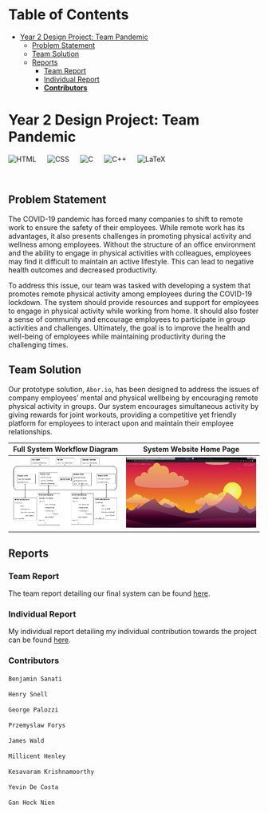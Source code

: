 Table of Contents
=================

* [Year 2 Design Project: Team Pandemic](#year-2-design-project-team-pandemic)
   * [Problem Statement](#problem-statement)
   * [Team Solution](#team-solution)
   * [Reports](#reports)
      * [Team Report](#team-report)
      * [Individual Report](#individual-report)
      * [**Contributors**](#contributors)

# Year 2 Design Project: Team Pandemic

![HTML](https://img.shields.io/badge/HTML5-E34F26?style=for-the-badge&logo=html5&logoColor=white) &emsp;
![CSS](	https://img.shields.io/badge/CSS3-1572B6?style=for-the-badge&logo=css3&logoColor=white) &emsp;
![C](https://img.shields.io/badge/C-00599C?style=for-the-badge&logo=c&logoColor=white) &emsp;
![C++](https://img.shields.io/badge/C%2B%2B-00599C?style=for-the-badge&logo=c%2B%2B&logoColor=white) &emsp;
![LaTeX](https://img.shields.io/badge/latex-%23008080.svg?style=for-the-badge&logo=latex&logoColor=white) &emsp;

<br />

## Problem Statement
The COVID-19 pandemic has forced many companies to shift to remote work to ensure the safety of their employees. While remote work has its advantages, it also presents challenges in promoting physical activity and wellness among employees. Without the structure of an office environment and the ability to engage in physical activities with colleagues, employees may find it difficult to maintain an active lifestyle. This can lead to negative health outcomes and decreased productivity.

To address this issue, our team was tasked with developing a system that promotes remote physical activity among employees during the COVID-19 lockdown. The system should provide resources and support for employees to engage in physical activity while working from home. It should also foster a sense of community and encourage employees to participate in group activities and challenges. Ultimately, the goal is to improve the health and well-being of employees while maintaining productivity during the challenging times.

## Team Solution
Our prototype solution, `Abor.io`, has been designed to address the issues of company employees’ mental and physical wellbeing by encouraging remote physical activity in groups. Our system encourages simultaneous activity by giving rewards for joint workouts, providing a competitive yet friendly platform for employees to interact upon and maintain their employee relationships. 

| Full System Workflow Diagram | System Website Home Page |
|---------|---------|
| <img src=READMEimgs/fullSystem.png width="310"/> | <img src=READMEimgs/IndividualWebsite.png width="390"/> |

## Reports 

### Team Report
The team report detailing our final system can be found [here](team_report.pdf).

### Individual Report
My individual report detailing my individual contribution towards the project can be found [here](individual_report.pdf).

### **Contributors**
`Benjamin Sanati`

`Henry Snell`

`George Palozzi`

`Przemyslaw Forys`

`James Wald`

`Millicent Henley`

`Kesavaram Krishnamoorthy`

`Yevin De Costa`

`Gan Hock Nien`
